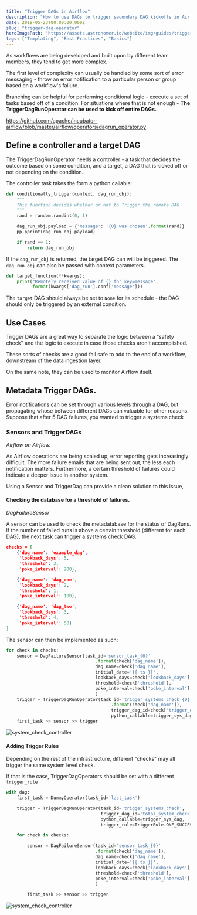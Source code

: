 ```yaml
---
title: "Trigger DAGs in Airflow"
description: "How to use DAGs to trigger secondary DAG kickoffs in Airflow."
date: 2018-05-23T00:00:00.000Z
slug: "trigger-dag-operator"
heroImagePath: "https://assets.astronomer.io/website/img/guides/trigger.png"
tags: ["Templating", "Best Practices", "Basics"]
---
```


As workflows are being developed and built upon by different team members, they tend to get more complex.

The first level of complexity can usually be handled by some sort of error messaging - throw an error notification to a particular person or group based on a workflow's failure.

Branching can be helpful for performing conditional logic - execute a set of tasks based off of a condition. For situations where that is not enough - **The TriggerDagRunOperator can be used to kick off entire DAGs.**

https://github.com/apache/incubator-airflow/blob/master/airflow/operators/dagrun_operator.py

## Define a controller and a target  DAG

The TriggerDagRunOperator needs a controller - a task that decides the outcome based on some condition, and a target, a DAG that is kicked off or not depending on the condition.

The controller task takes the form a python callable:

```python
def conditionally_trigger(context, dag_run_obj):
    """
    This function decides whether or not to Trigger the remote DAG
    """
    rand = random.randint(0, 1)

    dag_run_obj.payload = {'message': '{0} was chosen'.format(rand)}
    pp.pprint(dag_run_obj.payload)

    if rand == 1:
        return dag_run_obj
```

If the `dag_run_obj` is returned, the target DAG can will be triggered. The `dag_run_obj` can also be passed with context parameters.

```python
def target_function(**kwargs):
    print("Remotely received value of {} for key=message".
          format(kwargs['dag_run'].conf['message']))
```

The `target` DAG should always be set to `None` for its schedule - the DAG should only be triggered by an external condition.

## Use Cases

Trigger DAGs are a great way to separate the logic between a "safety check" and the logic to execute in case those checks aren't accomplished.

These sorts of checks are a good fail safe to add to the end of a workflow, downstream of the data ingestion layer.

On the same note, they can be used to monitor Airflow itself.

## Metadata Trigger DAGs.

Error notifications can be set through various levels through a DAG, but propagating whose  between different DAGs can valuable for other reasons. Suppose that after 5  DAG failures, you wanted to trigger a systems check

### Sensors and TriggerDAGs

_Airflow on Airflow._

As Airflow operations are being scaled up, error reporting gets increasingly difficult. The more failure emails that are being sent out, the less each notification matters. Furthermore, a certain threshold of failures could indicate a deeper issue in another system.

Using a Sensor and TriggerDag can provide a clean solution to this issue,

#### Checking the database for a threshold of failures.

_DagFailureSensor_

A sensor can be used to check the metadatabase for the status of DagRuns. If the number of failed runs is above a certain threshold (different for each DAG), the next task can trigger a systems check DAG.

```json
checks = [
    {'dag_name': 'example_dag',
     'lookback_days': 5,
     'threshold': 3,
     'poke_interval': 200},

    {'dag_name': 'dag_one',
     'lookback_days': 2,
     'threshold': 1,
     'poke_interval': 100},

    {'dag_name': 'dag_two',
     'lookback_days': 3,
     'threshold': 4,
     'poke_interval': 50}
]
```

The sensor can then be implemented as such:

```python
for check in checks:
    sensor = DagFailureSensor(task_id='sensor_task_{0}'
                                  .format(check['dag_name']),
                                  dag_name=check['dag_name'],
                                  initial_date='{{ ts }}',
                                  lookback_days=check['lookback_days'],
                                  threshold=check['threshold'],
                                  poke_interval=check['poke_interval']
                                  )
    trigger = TriggerDagRunOperator(task_id='trigger_systems_check_{0}'
                                        .format(check['dag_name']),
                                        trigger_dag_id=check['trigger_dag_target'],
                                        python_callable=trigger_sys_dag)
    first_task >> sensor >> trigger
```

![system_check_controller](https://assets.astronomer.io/website/img/guides/system_check_controller.png)

#### Adding Trigger Rules

Depending on the rest of the infrastructure, different "checks" may all trigger the same system level check.

If that is the case, TriggerDagOperators should be set with a different `trigger_rule`

```python
with dag:
    first_task = DummyOperator(task_id='last_task')

    trigger = TriggerDagRunOperator(task_id='trigger_systems_check',
                                    trigger_dag_id='total_system_check',
                                    python_callable=trigger_sys_dag,
                                    trigger_rule=TriggerRule.ONE_SUCCESS)

    for check in checks:

        sensor = DagFailureSensor(task_id='sensor_task_{0}'
                                  .format(check['dag_name']),
                                  dag_name=check['dag_name'],
                                  initial_date='{{ ts }}',
                                  lookback_days=check['lookback_days'],
                                  threshold=check['threshold'],
                                  poke_interval=check['poke_interval']
                                  )

        first_task >> sensor >> trigger
```

![system_check_controller](https://assets.astronomer.io/website/img/guides/trigger_rule_sensor_dag.png)
